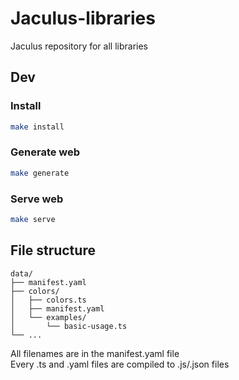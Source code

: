 # Jaculus-libraries
Jaculus repository for all libraries

## Dev

### Install

```bash
make install
```

### Generate web

```bash
make generate
```

### Serve web

```bash
make serve
```

## File structure
```
data/
├── manifest.yaml
├── colors/
│   ├── colors.ts
│   ├── manifest.yaml
│   └── examples/
│       └── basic-usage.ts
└── ...
```

All filenames are in the manifest.yaml file <br>
Every .ts and .yaml files are compiled to .js/.json files
